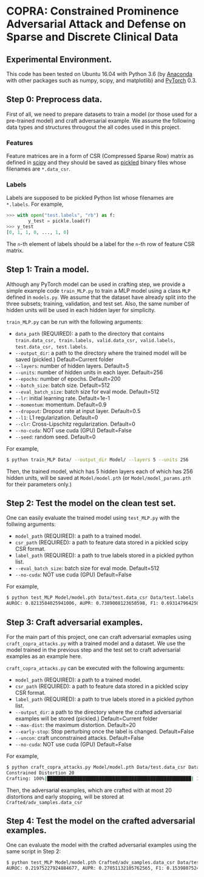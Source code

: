 # COPRA: Constrained Prominence Adversarial Attack and Defense on Sparse and Discrete Clinical Data

## Experimental Environment.
This code has been tested on Ubuntu 16.04 with Python 3.6 (by [Anaconda](https://www.anaconda.com/download/) with other packages such as numpy, scipy, and matplotlib) and [PyTorch](http://pytorch.org) 0.3.

## Step 0: Preprocess data.
First of all, we need to prepare datasets to train a model (or those used for a pre-trained model) and craft adversarial example.
We assume the following data types and structures througout the all codes used in this project.

### Features
Feature matrices are in a form of CSR (Compressed Sparse Row) matrix as defined in [scipy](https://docs.scipy.org/doc/scipy/reference/generated/scipy.sparse.csr_matrix.html) and they should be saved as [pickled](https://docs.python.org/3/library/pickle.html) binary files whose filenames are `*.data_csr`.

### Labels
Labels are supposed to be pickled Python list whose filenames are `*.labels`.
For example,

```python
>>> with open("test.labels", "rb") as f:
		y_test = pickle.load(f)
>>> y_test
[0, 1, 1, 0, ..., 1, 0]
```
The `n`-th element of labels should be a label for the `n`-th row of feature CSR matrix.


## Step 1: Train a model.
Although any PyTorch model can be used in crafting step, we provide a simple example code `train_MLP.py` to train a MLP model using a class `MLP` defined in `models.py`. We assume that the dataset have already split into the three subsets; training, validation, and test set. Also, the same number of hidden units will be used in each hidden layer for simplicity.

`train_MLP.py` can be run with the following arguments:

* `data_path` (REQUIRED): a path to the directory that contains `train.data_csr, train.labels, valid.data_csr, valid.labels, test.data_csr, test.labels`.
* `--output_dir`: a path to the directory where the trained model will be saved (pickled.) Default=Current folder
* `--layers`: number of hidden layers. Default=5
* `--units`: number of hidden units in each layer. Default=256
* `--epochs`: number of epochs. Default=200
* `--batch_size`: batch size. Default=512
* `--eval_batch_size`: batch size for eval mode. Default=512
* `--lr`: initial learning rate. Default=1e-1
* `--momentum`: momentum. Default=0.9
* `--dropout`: Dropout rate at input layer. Default=0.5
* `--l1`: L1 regularization. Default=0
* `--clr`: Cross-Lipschitz regularization. Default=0
* `--no-cuda`: NOT use cuda (GPU) Default=False
* `--seed`: random seed. Default=0

For example,

```bash
$ python train_MLP Data/ --output_dir Model/ --layers 5 --units 256
```

Then, the trained model, which has 5 hidden layers each of which has 256 hidden units, will be saved at `Model/model.pth` (or `Model/model_params.pth` for their parameters only.)

## Step 2: Test the model on the clean test set.
One can easily evaluate the trained model using `test_MLP.py` with the follwing arguments:

* `model_path` (REQUIRED): a path to a trained model.
* `csr_path` (REQUIRED): a path to feature data stored in a pickled scipy CSR format.
* `label_path` (REQUIRED): a path to true labels stored in a pickled python list.
* `--eval_batch_size`: batch size for eval mode. Default=512
* `--no-cuda`: NOT use cuda (GPU) Default=False

For example,

```bash
$ python test_MLP Model/model.pth Data/test.data_csr Data/test.labels
AUROC: 0.8213584025941006, AUPR: 0.7389008123658598, F1: 0.6931479642502482, ACC: 0.7265486725663717
```

## Step 3: Craft adversarial examples.
For the main part of this project, one can craft adversarial exmaples using `craft_copra_attacks.py` with a trained model and a dataset. We use the model trained in the previous step and the test set to craft adversarial examples as an example here.

`craft_copra_attacks.py` can be executed with the following arguments:

* `model_path` (REQUIRED): a path to a trained model.
* `csr_path` (REQUIRED): a path to feature data stored in a pickled scipy CSR format.
* `label_path` (REQUIRED): a path to true labels stored in a pickled python list.
* `--output_dir`: a path to the directory where the crafted adversarial examples will be stored (pickled.) Default=Current folder
* `--max-dist`: the maximum distortion. Default=20
* `--early-stop`: Stop perturbing once the label is changed. Default=False
* `--uncon`: craft unconstrained attacks. Default=False
* `--no-cuda`: NOT use cuda (GPU) Default=False

For example,

```bash
$ python craft_copra_attacks.py Model/model.pth Data/test.data_csr Data/test.labels --output_dir Crafted/ --early-stop
Constrained Distortion 20
Crafting: 100%|█████████████████████████████████████████████████████| 1130/1130 [01:45<00:00, 10.67it/s]│
```

Then, the adversarial examples, which are crafted with at most 20 distortions and early stopping, will be stored at `Crafted/adv_samples.data_csr`

## Step 4: Test the model on the crafted adversarial examples.
One can evaluate the model with the crafted adversarial examples using the same script in Step 2:

```bash
$ python test_MLP Model/model.pth Crafted/adv_samples.data_csr Data/test.labels
AUROC: 0.21975227924884677, AUPR: 0.27051132105762565, F1: 0.15398075240594924, ACC: 0.14424778761061946
```
